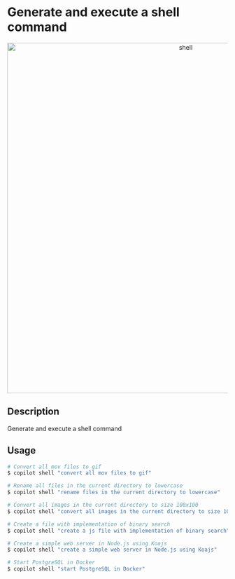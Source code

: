# Generate and execute a shell command

<p align="center">
  <img src="https://github.com/rsaryev/auto-copilot-cli/assets/70219513/4e2233cf-84ab-49b2-9d7a-1580d8d9cdd1" width="800" alt="shell">
</p>

## Description

Generate and execute a shell command

## Usage

```bash
# Convert all mov files to gif
$ copilot shell "convert all mov files to gif"

# Rename all files in the current directory to lowercase
$ copilot shell "rename files in the current directory to lowercase"

# Convert all images in the current directory to size 100x100
$ copilot shell "convert all images in the current directory to size 100x100"

# Create a file with implementation of binary search
$ copilot shell "create a js file with implementation of binary search"

# Create a simple web server in Node.js using Koajs
$ copilot shell "create a simple web server in Node.js using Koajs"

# Start PostgreSQL in Docker
$ copilot shell "start PostgreSQL in Docker"
```
